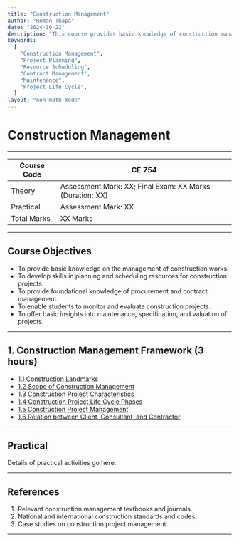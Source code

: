 ```yaml
---
title: "Construction Management"
author: "Roman Thapa"
date: "2024-10-22"
description: "This course provides basic knowledge of construction management, including project planning, resource scheduling, procurement, monitoring, evaluation, and maintenance."
keywords:
  [
    "Construction Management",
    "Project Planning",
    "Resource Scheduling",
    "Contract Management",
    "Maintenance",
    "Project Life Cycle",
  ]
layout: "non_math_mode"
---
```


# Construction Management

---

| Course Code | CE 754                                                   |
| ----------- | -------------------------------------------------------- |
| Theory      | Assessment Mark: XX; Final Exam: XX Marks (Duration: XX) |
| Practical   | Assessment Mark: XX                                      |
| Total Marks | XX Marks                                                 |

---

## Course Objectives

- To provide basic knowledge on the management of construction works.
- To develop skills in planning and scheduling resources for construction projects.
- To provide foundational knowledge of procurement and contract management.
- To enable students to monitor and evaluate construction projects.
- To offer basic insights into maintenance, specification, and valuation of projects.

---

## 1. Construction Management Framework (3 hours)

- [1.1 Construction Landmarks](/path/to/construction_landmarks/)
- [1.2 Scope of Construction Management](/path/to/scope_of_construction_management/)
- [1.3 Construction Project Characteristics](/path/to/project_characteristics/)
- [1.4 Construction Project Life Cycle Phases](/path/to/project_lifecycle/)
- [1.5 Construction Project Management](/path/to/project_management/)
- [1.6 Relation between Client, Consultant, and Contractor](/path/to/client_consultant_contractor_relationship/)

---

## Practical

Details of practical activities go here.

---

## References

1. Relevant construction management textbooks and journals.
2. National and international construction standards and codes.
3. Case studies on construction project management.

---
